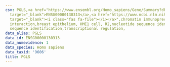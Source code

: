 ```yaml
---
csv: PGLS,<a href="https://www.ensembl.org/Homo_sapiens/Gene/Summary?db=core;g=ENSG00000130313"
  target="_blank">ENSG00000130313</a>,<a href="https://www.ncbi.nlm.nih.gov/pubmed/22863008"
  target="_blank"><i class="fas fa-file"></i></a>",chromatin immunoprecipitation assay,direct
  interaction,breast epithelium, HME1 cell, R2,nucleotide sequence identification,nucleotide
  sequence identification,transcriptional regulation,
data_alias: PGLS
data_id: ENSG00000130313
data_numevidence: 1
data_species: Homo sapiens
data_taxid: '9606'
title: PGLS
---
```

